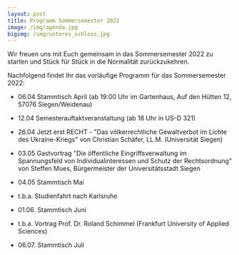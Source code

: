 ```yaml
---
layout: post
title: Programm Sommersemester 2022
image: /img/agenda.jpg
bigimg: /img/unteres_schloss.jpg
---
```

	

Wir freuen uns mit Euch gemeinsam in das Sommersemester 2022 zu starten und Stück für Stück in die Normalität zurückzukehren.

Nachfolgend findet Ihr das vorläufige Programm für das Sommersemester 2022:

 - 06.04 Stammtisch April (ab 19:00 Uhr im Gartenhaus, Auf den  Hütten 12, 57076 Siegen/Weidenau)
 
 - 12.04 Semesterauftaktveranstaltung (ab 18 Uhr in US-D 321)
 
 - 26.04 Jetzt erst RECHT - "Das völkerrechtliche Gewaltverbot im Lichte des Ukraine-Kriegs" von Christian Schäfer, LL.M. (Universität Siegen)
 
 - 03.05 Gastvortrag "Die öffentliche Eingriffsverwaltung im Spannungsfeld von Individualinteressen und Schutz der Rechtsordnung" von Steffen Mues, Bürgermeister der Universitätsstadt Siegen
 
 - 04.05 Stammtisch Mai
 
 - t.b.a. Studienfahrt nach Karlsruhe
 
 - 01.06. Stammtisch Juni
 
 - t.b.a. Vortrag Prof. Dr. Roland Schimmel (Frankfurt University of Applied Sciences)
 
 - 06.07. Stammtisch Juli


